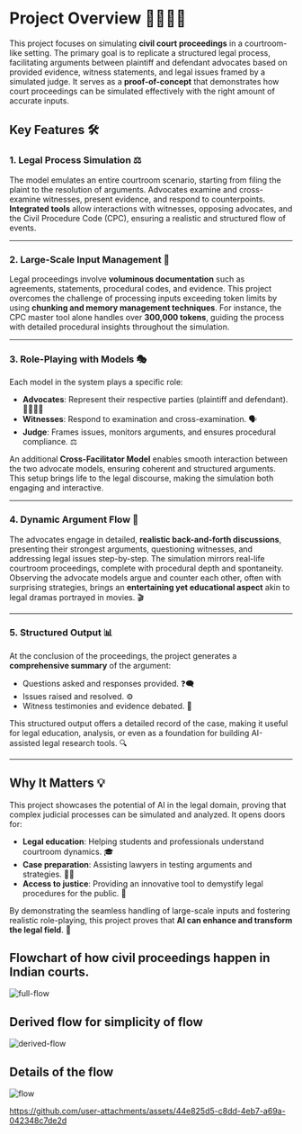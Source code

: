 # Project Overview 👨🏻‍⚖️✨

This project focuses on simulating **civil court proceedings** in a courtroom-like setting. The primary goal is to replicate a structured legal process, facilitating arguments between plaintiff and defendant advocates based on provided evidence, witness statements, and legal issues framed by a simulated judge. It serves as a **proof-of-concept** that demonstrates how court proceedings can be simulated effectively with the right amount of accurate inputs.

## Key Features 🛠️

### 1. **Legal Process Simulation ⚖️**
The model emulates an entire courtroom scenario, starting from filing the plaint to the resolution of arguments. Advocates examine and cross-examine witnesses, present evidence, and respond to counterpoints. **Integrated tools** allow interactions with witnesses, opposing advocates, and the Civil Procedure Code (CPC), ensuring a realistic and structured flow of events.

---

### 2. **Large-Scale Input Management 📜**
Legal proceedings involve **voluminous documentation** such as agreements, statements, procedural codes, and evidence. This project overcomes the challenge of processing inputs exceeding token limits by using **chunking and memory management techniques**. For instance, the CPC master tool alone handles over **300,000 tokens**, guiding the process with detailed procedural insights throughout the simulation.

---

### 3. **Role-Playing with Models 🎭**
Each model in the system plays a specific role:
   - **Advocates**: Represent their respective parties (plaintiff and defendant). 👨‍💼👩‍💼  
   - **Witnesses**: Respond to examination and cross-examination. 🗣️  
   - **Judge**: Frames issues, monitors arguments, and ensures procedural compliance. ⚖️

An additional **Cross-Facilitator Model** enables smooth interaction between the two advocate models, ensuring coherent and structured arguments. This setup brings life to the legal discourse, making the simulation both engaging and interactive.

---

### 4. **Dynamic Argument Flow 🔄**
The advocates engage in detailed, **realistic back-and-forth discussions**, presenting their strongest arguments, questioning witnesses, and addressing legal issues step-by-step. The simulation mirrors real-life courtroom proceedings, complete with procedural depth and spontaneity. Observing the advocate models argue and counter each other, often with surprising strategies, brings an **entertaining yet educational aspect** akin to legal dramas portrayed in movies. 🎬

---

### 5. **Structured Output 📊**
At the conclusion of the proceedings, the project generates a **comprehensive summary** of the argument:
   - Questions asked and responses provided. ❓🗨️  
   - Issues raised and resolved. ⚙️  
   - Witness testimonies and evidence debated. 📝

This structured output offers a detailed record of the case, making it useful for legal education, analysis, or even as a foundation for building AI-assisted legal research tools. 🔍

---

## Why It Matters 💡
This project showcases the potential of AI in the legal domain, proving that complex judicial processes can be simulated and analyzed. It opens doors for:
- **Legal education**: Helping students and professionals understand courtroom dynamics. 🎓  
- **Case preparation**: Assisting lawyers in testing arguments and strategies. 🧑‍⚖️  
- **Access to justice**: Providing an innovative tool to demystify legal procedures for the public. 🤝  

By demonstrating the seamless handling of large-scale inputs and fostering realistic role-playing, this project proves that **AI can enhance and transform the legal field**. 🚀

## Flowchart of how civil proceedings happen in Indian courts.
![full-flow](https://github.com/user-attachments/assets/0ca0d3bd-fa0a-4229-9d04-c8c202bcacc7)


## Derived flow for simplicity of flow
![derived-flow](https://github.com/user-attachments/assets/2cfe366d-4e23-42fc-96b2-95527ddfc015)


## Details of the flow
![flow](https://github.com/user-attachments/assets/db6f5a9b-1397-4992-8f60-d499afbd59ff)



https://github.com/user-attachments/assets/44e825d5-c8dd-4eb7-a69a-042348c7de2d


